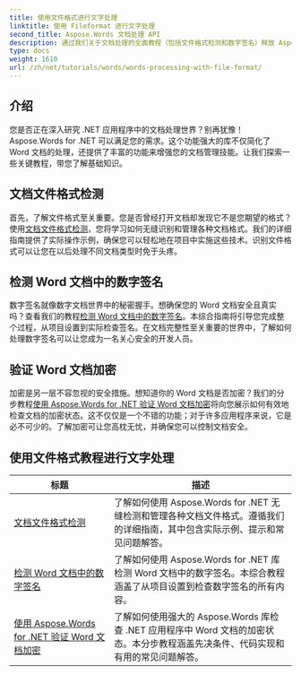 ```yaml
---
title: 使用文件格式进行文字处理
linktitle: 使用 Fileformat 进行文字处理
second_title: Aspose.Words 文档处理 API
description: 通过我们关于文档处理的全面教程（包括文件格式检测和数字签名）释放 Aspose.Words for .NET 的强大功能。
type: docs
weight: 1610
url: /zh/net/tutorials/words/words-processing-with-file-format/
---
```

## 介绍

您是否正在深入研究 .NET 应用程序中的文档处理世界？别再犹豫！Aspose.Words for .NET 可以满足您的需求。这个功能强大的库不仅简化了 Word 文档的处理，还提供了丰富的功能来增强您的文档管理技能。让我们探索一些关键教程，带您了解基础知识。

## 文档文件格式检测

首先，了解文件格式至关重要。您是否曾经打开文档却发现它不是您期望的格式？使用[文档文件格式检测](./document-file-format-detection/)，您将学习如何无缝识别和管理各种文档格式。我们的详细指南提供了实际操作示例，确保您可以轻松地在项目中实施这些技术。识别文件格式可以让您在以后处理不同文档类型时免于头疼。 

## 检测 Word 文档中的数字签名

数字签名就像数字文档世界中的秘密握手。想确保您的 Word 文档安全且真实吗？查看我们的教程[检测 Word 文档中的数字签名](./detecting-digital-signatures/)。本综合指南将引导您完成整个过程，从项目设置到实际检查签名。在文档完整性至关重要的世界中，了解如何处理数字签名可以让您成为一名关心安全的开发人员。

## 验证 Word 文档加密

加密是另一层不容忽视的安全措施。想知道你的 Word 文档是否加密？我们的分步教程[使用 Aspose.Words for .NET 验证 Word 文档加密](./verify-word-document-encryption/)将向您展示如何有效地检查文档的加密状态。这不仅仅是一个不错的功能；对于许多应用程序来说，它是必不可少的。了解加密可让您高枕无忧，并确保您可以控制文档安全。

 ## 使用文件格式教程进行文字处理
| 标题 | 描述 |
| --- | --- |
| [文档文件格式检测](./document-file-format-detection/) | 了解如何使用 Aspose.Words for .NET 无缝检测和管理各种文档文件格式。遵循我们的详细指南，其中包含实际示例、提示和常见问题解答。 |
| [检测 Word 文档中的数字签名](./detecting-digital-signatures/) | 了解如何使用 Aspose.Words for .NET 库检测 Word 文档中的数字签名。本综合教程涵盖了从项目设置到检查数字签名的所有内容。 |
| [使用 Aspose.Words for .NET 验证 Word 文档加密](./verify-word-document-encryption/) | 了解如何使用强大的 Aspose.Words 库检查 .NET 应用程序中 Word 文档的加密状态。本分步教程涵盖先决条件、代码实现和有用的常见问题解答。 |
